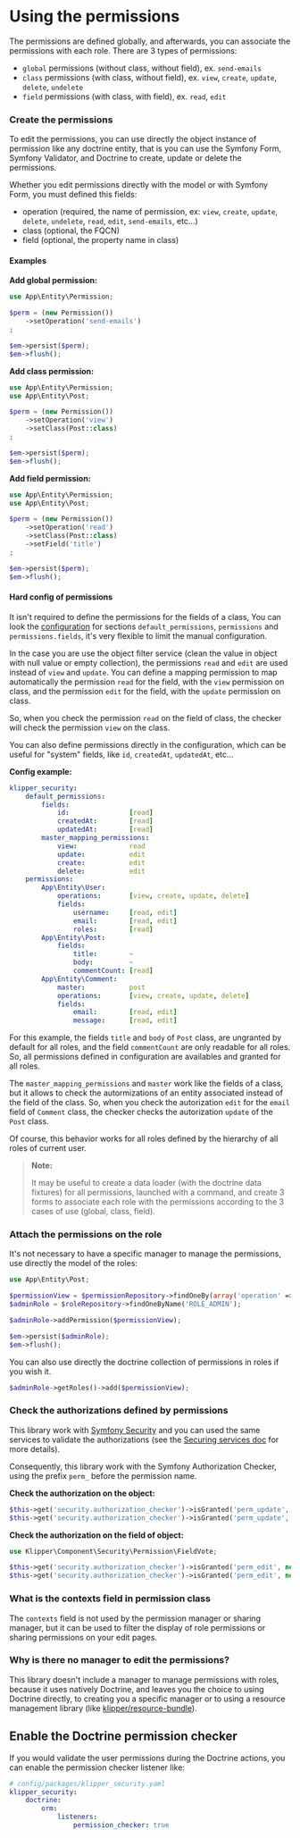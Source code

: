 Using the permissions
=====================

The permissions are defined globally, and afterwards, you can associate the permissions
with each role. There are 3 types of permissions:

- `global` permissions (without class, without field), ex. `send-emails`
- `class` permissions (with class, without field), ex. `view`, `create`, `update`, `delete`, `undelete`
- `field` permissions (with class, with field), ex. `read`, `edit`

### Create the permissions

To edit the permissions, you can use directly the object instance of permission like
any doctrine entity, that is you can use the Symfony Form, Symfony Validator, and Doctrine
to create, update or delete the permissions.

Whether you edit permissions directly with the model or with Symfony Form, you must defined
this fields:

- operation (required, the name of permission, ex: `view`, `create`, `update`, `delete`, `undelete`, `read`, `edit`, `send-emails`, etc...)
- class (optional, the FQCN)
- field (optional, the property name in class)

#### Examples

**Add global permission:**

```php
use App\Entity\Permission;

$perm = (new Permission())
    ->setOperation('send-emails')
;

$em->persist($perm);
$em->flush();
```

**Add class permission:**

```php
use App\Entity\Permission;
use App\Entity\Post;

$perm = (new Permission())
    ->setOperation('view')
    ->setClass(Post::class)
;

$em->persist($perm);
$em->flush();
```

**Add field permission:**

```php
use App\Entity\Permission;
use App\Entity\Post;

$perm = (new Permission())
    ->setOperation('read')
    ->setClass(Post::class)
    ->setField('title')
;

$em->persist($perm);
$em->flush();
```

#### Hard config of permissions

It isn't required to define the permissions for the fields of a class, You can look the
[configuration](https://github.com/klipperdev/security-bundle/blob/master/DependencyInjection/Configuration.php)
for sections `default_permissions`, `permissions` and `permissions.fields`, it's very flexible
to limit the manual configuration.

In the case you are use the object filter service (clean the value in object with null value
or empty collection), the permissions `read` and `edit` are used instead of `view` and `update`.
You can define a mapping permission to map automatically the permission `read` for the field,
with the `view` permission on class, and the permission `edit` for the field, with the `update`
permission on class.

So, when you check the permission `read` on the field of class, the checker will check the
permission `view` on the class.

You can also define permissions directly in the configuration, which can be useful for "system"
fields, like `id`, `createdAt`, `updatedAt`, etc...

**Config example:**

```yaml
klipper_security:
    default_permissions:
        fields:
            id:               [read]
            createdAt:        [read]
            updatedAt:        [read]
        master_mapping_permissions:
            view:             read
            update:           edit
            create:           edit
            delete:           edit
    permissions:
        App\Entity\User:
            operations:       [view, create, update, delete]
            fields:
                username:     [read, edit]
                email:        [read, edit]
                roles:        [read]
        App\Entity\Post:
            fields:
                title:        ~
                body:         ~
                commentCount: [read]
        App\Entity\Comment:
            master:           post
            operations:       [view, create, update, delete]
            fields:
                email:        [read, edit]
                message:      [read, edit]
```

For this example, the fields `title` and `body` of `Post` class, are ungranted by default
for all roles, and the field `commentCount` are only readable for all roles. So, all
permissions defined in configuration are availables and granted for all roles.

The `master_mapping_permissions` and `master` work like the fields of a class, but it
allows to check the autormizations of an entity associated instead of the field of the class.
So, when you check the autorization `edit` for the `email` field of `Comment` class,
the checker checks the autorization `update` of the `Post` class.

Of course, this behavior works for all roles defined by the hierarchy of all roles of current user.

> **Note:**
>
> It may be useful to create a data loader (with the doctrine data fixtures)
> for all permissions, launched with a command, and create 3 forms to associate
> each role with the permissions according to the 3 cases of use (global, class, field).

### Attach the permissions on the role

It's not necessary to have a specific manager to manage the permissions,
use directly the model of the roles:

```php
use App\Entity\Post;

$permissionView = $permissionRepository->findOneBy(array('operation' => 'view', 'class' => Post::class, 'field' => null));
$adminRole = $roleRepository->findOneByName('ROLE_ADMIN');

$adminRole->addPermission($permissionView);

$em->persist($adminRole);
$em->flush();
```

You can also use directly the doctrine collection of permissions in roles if you wish it.

```php
$adminRole->getRoles()->add($permissionView);
```

### Check the authorizations defined by permissions

This library work with [Symfony Security](http://symfony.com/doc/current/security.html) and you
can used the same services to validate the authorizations (see the
[Securing services doc](http://symfony.com/doc/current/security/securing_services.html) for more
details).

Consequently, this library work with the Symfony Authorization Checker, using the
prefix `perm_` before the permission name.

**Check the authorization on the object:**

```php
$this->get('security.authorization_checker')->isGranted('perm_update', $entity);
$this->get('security.authorization_checker')->isGranted('perm_update', PostInterface::class);
```

**Check the authorization on the field of object:**

```php
use Klipper\Component\Security\Permission\FieldVote;

$this->get('security.authorization_checker')->isGranted('perm_edit', new FieldVote($entity, 'title'));
$this->get('security.authorization_checker')->isGranted('perm_edit', new FieldVote(PostInterface::class, 'title'));
```

### What is the contexts field in permission class

The `contexts` field is not used by the permission manager or sharing manager, but it
can be used to filter the display of role permissions or sharing permissions on your edit pages.

### Why is there no manager to edit the permissions?

This library doesn't include a manager to manage permissions with roles, because it uses natively Doctrine,
and leaves you the choice to using Doctrine directly, to creating you a specific manager or to using a
resource management library (like [klipper/resource-bundle](https://github.com/klipperdev/resource-bundle)).

## Enable the Doctrine permission checker

If you would validate the user permissions during the Doctrine actions, you can enable the permission checker
listener like:

```yaml
# config/packages/klipper_security.yaml
klipper_security:
    doctrine:
        orm:
            listeners:
                permission_checker: true
```
